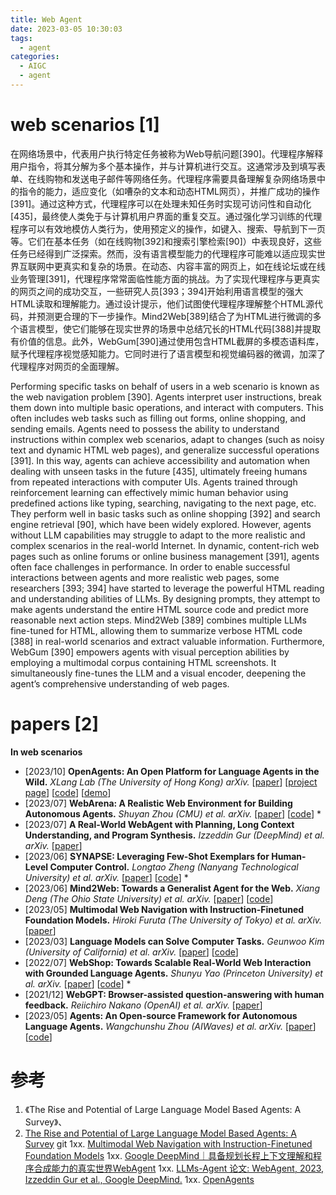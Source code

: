 ```yaml
---
title: Web Agent
date: 2023-03-05 10:30:03
tags:
  - agent
categories:
  - AIGC  
  - agent
---
```


<p></p>
<!-- more -->

# web scenarios [1]
在网络场景中，代表用户执行特定任务被称为Web导航问题[390]。代理程序解释用户指令，将其分解为多个基本操作，并与计算机进行交互。这通常涉及到填写表单、在线购物和发送电子邮件等网络任务。代理程序需要具备理解复杂网络场景中的指令的能力，适应变化（如嘈杂的文本和动态HTML网页），并推广成功的操作[391]。通过这种方式，代理程序可以在处理未知任务时实现可访问性和自动化[435]，最终使人类免于与计算机用户界面的重复交互。通过强化学习训练的代理程序可以有效地模仿人类行为，使用预定义的操作，如键入、搜索、导航到下一页等。它们在基本任务（如在线购物[392]和搜索引擎检索[90]）中表现良好，这些任务已经得到广泛探索。然而，没有语言模型能力的代理程序可能难以适应现实世界互联网中更真实和复杂的场景。在动态、内容丰富的网页上，如在线论坛或在线业务管理[391]，代理程序常常面临性能方面的挑战。为了实现代理程序与更真实的网页之间的成功交互，一些研究人员[393；394]开始利用语言模型的强大HTML读取和理解能力。通过设计提示，他们试图使代理程序理解整个HTML源代码，并预测更合理的下一步操作。Mind2Web[389]结合了为HTML进行微调的多个语言模型，使它们能够在现实世界的场景中总结冗长的HTML代码[388]并提取有价值的信息。此外，WebGum[390]通过使用包含HTML截屏的多模态语料库，赋予代理程序视觉感知能力。它同时进行了语言模型和视觉编码器的微调，加深了代理程序对网页的全面理解。

Performing specific tasks on behalf of users in a web scenario is known as the web navigation problem [390]. Agents interpret user instructions, break them down into multiple basic operations, and interact with computers. This often includes web tasks such as filling out forms, online shopping, and sending emails. Agents need to possess the ability to understand instructions within complex web scenarios, adapt to changes (such as noisy text and dynamic HTML web pages), and generalize successful operations [391]. In this way, agents can achieve accessibility and automation when dealing with unseen tasks in the future [435], ultimately freeing humans from repeated interactions with computer UIs. Agents trained through reinforcement learning can effectively mimic human behavior using predefined actions like typing, searching, navigating to the next page, etc. They perform well in basic tasks such as online shopping [392] and search engine retrieval [90], which have been widely explored. However, agents without LLM capabilities may struggle to adapt to the more realistic and complex scenarios in the real-world Internet. In dynamic, content-rich web pages such as online forums or online business management [391], agents often face challenges in performance. In order to enable successful interactions between agents and more realistic web pages, some researchers [393; 394] have started to leverage the powerful HTML reading and understanding abilities of LLMs. By designing prompts, they attempt to make agents understand the entire HTML source code and predict more reasonable next action steps. Mind2Web [389] combines multiple LLMs fine-tuned for HTML, allowing them to summarize verbose HTML code [388] in real-world scenarios and extract valuable information. Furthermore, WebGum [390] empowers agents with visual perception abilities by employing a multimodal corpus containing HTML screenshots. It simultaneously fine-tunes the LLM and a visual encoder, deepening the agent’s comprehensive understanding of web pages.

# papers [2]

**In web scenarios**
- [2023/10] **OpenAgents: An Open Platform for Language Agents in the Wild.** *XLang Lab (The University of Hong Kong) arXiv.* [[paper](https://arxiv.org/abs/2310.10634)] [[project page](https://docs.xlang.ai)] [[code](https://github.com/xlang-ai/OpenAgents)] [[demo](https://chat.xlang.ai)]
- [2023/07] **WebArena: A Realistic Web Environment for Building Autonomous Agents.** *Shuyan Zhou (CMU) et al. arXiv.* [[paper](https://arxiv.org/abs/2307.13854)] [[code](https://webarena.dev/)] *
- [2023/07] **A Real-World WebAgent with Planning, Long Context Understanding, and Program Synthesis.** *Izzeddin Gur (DeepMind) et al. arXiv.* [[paper](https://arxiv.org/abs/2307.12856)]
- [2023/06] **SYNAPSE: Leveraging Few-Shot Exemplars for
Human-Level Computer Control.** *Longtao Zheng (Nanyang Technological University) et al. arXiv.* [[paper](https://arxiv.org/abs/2306.07863)] [[code](https://github.com/ltzheng/synapse)] *
- [2023/06] **Mind2Web: Towards a Generalist Agent for the Web.** *Xiang Deng (The Ohio State University) et al. arXiv.* [[paper](https://arxiv.org/abs/2306.06070)] [[code](https://osu-nlp-group.github.io/Mind2Web/)]
- [2023/05] **Multimodal Web Navigation with Instruction-Finetuned Foundation Models.** *Hiroki Furuta (The University of Tokyo) et al. arXiv.* [[paper](https://arxiv.org/abs/2305.11854)]
- [2023/03] **Language Models can Solve Computer Tasks.** *Geunwoo Kim (University of California) et al. arXiv.* [[paper](https://arxiv.org/abs/2303.17491)] [[code](https://github.com/posgnu/rci-agent)]
- [2022/07] **WebShop: Towards Scalable Real-World Web Interaction with Grounded Language Agents.** *Shunyu Yao (Princeton University) et al. arXiv.* [[paper](https://arxiv.org/abs/2207.01206)] [[code](https://webshop-pnlp.github.io/)] *
- [2021/12] **WebGPT: Browser-assisted question-answering with human feedback.** *Reiichiro Nakano (OpenAI) et al. arXiv.* [[paper](https://arxiv.org/abs/2112.09332)]
- [2023/05] **Agents: An Open-source Framework for Autonomous Language Agents.** *Wangchunshu Zhou (AIWaves) et al. arXiv.* [[paper](https://arxiv.org/pdf/2309.07870.pdf)] [[code](https://github.com/aiwaves-cn/agents)]

# 参考
1. 《The Rise and Potential of Large Language Model Based Agents: A Survey》、
2. [The Rise and Potential of Large Language Model Based Agents: A Survey](https://github.com/woooodyy/llm-agent-paper-list) git
1xx. [Multimodal Web Navigation with Instruction-Finetuned Foundation Models](https://sites.google.com/view/mm-webnav/)
1xx. [Google DeepMind｜具备规划长程上下文理解和程序合成能力的真实世界WebAgent](https://hub.baai.ac.cn/view/28104)
1xx. [LLMs-Agent 论文: WebAgent, 2023, Izzeddin Gur et al., Google DeepMind.](https://zhuanlan.zhihu.com/p/662146234)
1xx. [OpenAgents](https://github.com/www6v/OpenAgents)